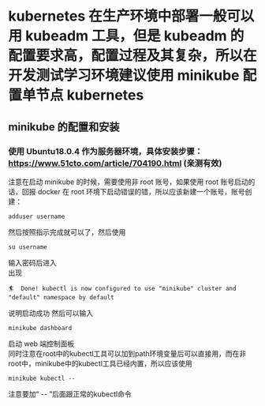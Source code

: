 # kubernetes 在生产环境中部署一般可以用 kubeadm 工具，但是 kubeadm 的配置要求高，配置过程及其复杂，所以在开发测试学习环境建议使用 minikube 配置单节点 kubernetes

## minikube 的配置和安装

### 使用 Ubuntu18.0.4 作为服务器环境，具体安装步骤：https://www.51cto.com/article/704190.html (亲测有效)

注意在启动 minikube 的时候，需要使用非 root 账号，如果使用 root 账号启动的话，回报 docker 在 root 环境下启动错误的错，所以应该新建一个账号，账号创建：

```
adduser username
```

然后按照指示完成就可以了，然后使用

```
su username
```

输入密码后进入<br>
出现

```
🏄  Done! kubectl is now configured to use "minikube" cluster and "default" namespace by default
```

说明启动成功
然后可以输入

```
minikube dashboard
```

启动 web 端控制面板<br>
同时注意在root中的kubectl工具可以加到path环境变量后可以直接用，而在非root中，minikube中的kubectl工具已经内置，所以应该使用
```
minikube kubectl -- 
```
注意要加“ -- ”后面跟正常的kubectl命令
